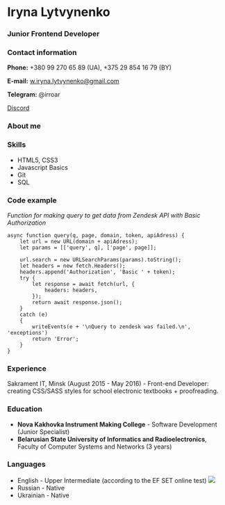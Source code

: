 
# Iryna Lytvynenko

### Junior Frontend Developer

### Contact information

**Phone:** +380 99 270 65 89 (UA), +375 29 854 16 79 (BY)

**E-mail:** w.iryna.lytvynenko@gmail.com

**Telegram:** @irroar

[Discord](https://discordapp.com/users/229632464748806145)


### About me

### Skills

* HTML5, CSS3
* Javascript Basics
* Git
* SQL

### Code example
*Function for making query to get data from Zendesk API with Basic Authorization*

```
async function query(q, page, domain, token, apiAdress) {
    let url = new URL(domain + apiAdress);
    let params = [['query', q], ['page', page]];

    url.search = new URLSearchParams(params).toString();
    let headers = new fetch.Headers();
    headers.append('Authorization', 'Basic ' + token);
    try {
        let response = await fetch(url, {
            headers: headers,
        });
        return await response.json();
    }
    catch (e)
    {
        writeEvents(e + '\nQuery to zendesk was failed.\n', 'exceptions')
        return 'Error';
    }
}
```

### Experience

Sakrament IT, Minsk (August 2015 - May 2016) - Front-end Developer: creating CSS/SASS styles for school electronic textbooks + proofreading.

### Education

* **Nova Kakhovka Instrument Making College** - Software Development (Junior Specialist)
* **Belarusian State University of Informatics and Radioelectronics**, Faculty of Computer Systems and Networks (3 years)


### Languages

* English - Upper Intermediate (according to the EF SET online test)
![](https://cdn.efset.org/efset-widget/img/certificate_59.png)
* Russian - Native
* Ukrainian - Native